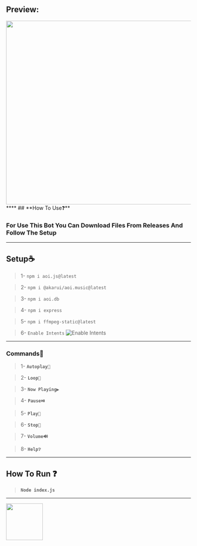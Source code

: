 
## **Preview:**
<img src="https://cdn.wild-life-studio.ir/assets/image/music-project-preview.png" style="width:700px; height:500px">
****
## **How To Use❓**

### For Use This Bot You Can Download Files From __Releases__ And Follow The Setup

****

## **Setup☕**
> 1- `npm i aoi.js@latest`

> 2- `npm i @akarui/aoi.music@latest`

> 3- `npm i aoi.db`

> 4- `npm i express`

> 5- `npm i ffmpeg-static@latest`

> 6- `Enable Intents`
![Enable Intents](https://cdn.wild-life-studio.ir/assets/image/discord-intents.png) 
****
### **Commands🤖**
> 1- **`Autoplay🍂`**

> 2- **`Loop🔁`**

> 3- **`Now Playing▶️`**

> 4- **`Pause⏯️`**

> 5- **`Play🎵`**

> 6- **`Stop🛑`**

> 7- **`Volume🔊`**

> 8- **`Help❔`**
****
## **How To Run ❓**
> **`Node index.js`**
****

<img src="https://img.shields.io/badge/Donate-104098.svg?style=&logo=paypal" style="width:100px" draggable="false"></a>



